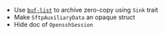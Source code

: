  - Use [`buf-list`](https://docs.rs/buf-list) to archive zero-copy using `Sink` trait
 - Make `SftpAuxiliaryData` an opaque struct
 - Hide doc of `OpensshSession`
